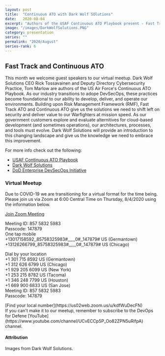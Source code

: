 ```yaml
---
layout: post
title:  "Continuous ATO with Dark Wolf SOlutions"
date:   2020-08-04
excerpt: "Authors of the USAF Continuous ATO Playbook present - Fast Track and Continuous ATO"
image: "/images/DarkWolfSolutions.PNG"
category: presentation
series: ""
permalink: "2020/August"
series-rank: 6
---
```


## Fast Track and Continuous ATO

This month we welcome guest speakers to our virtual meetup. Dark Wolf Solutions CEO Rick Tossavainen and Deputy Directory Cybersecurity Practice, Tom Marlow are authors of the US Air Force's Continuous ATO Playbook.  As our industry transitions to adope DevSecOps, these practices become foundational to our ability to develop, deliver, and operate our environments. Building upon Risk Management Framework (RMF), Fast Track ATO and Continuous ATO give us the solutions we need to shift left on security and deliver value to our Warfighters at mission speed.  As our government customers explore and evaluate alternitives for cloud-based development (and sometimes operations), our architectures, processes, and tools must evolve. Dark Wolf Solutions will provide an introduction to this changing landscape and give us the knowledge we need to embrace this improvement. 

For more info check out the following:
- [USAF Continuous ATO Playbook](https://github.com/jondavid-black/DevOpsForDefense/blob/master/docs/pubs/Air%20Force%20Continuous%20ATO%20Playbook.pdf)
- [Dark Wolf Solutions](https://www.darkwolfsolutions.com/)
- [DoD Enterprise DevSecOps Initiative](https://software.af.mil/dsop/)


### Virtual Meetup
Due to COVID-19 we are transitioning for a virtual format for the time being.  Please join us via Zoom at 6:00 Central Time on Thursday, 8/4/2020 using the information below.

[Join Zoom Meeting](https://us02web.zoom.us/j/85758325983?pwd=bmU2OUNhZ210TkRLY0gvUlhsaS9OQT09)
<div>
Meeting ID: 857 5832 5983 <br>
Passcode: 147879 <br>
One tap mobile <br>
+13017158592,,85758325983#,,,,,,0#,,147879# US (Germantown) <br>
+13126266799,,85758325983#,,,,,,0#,,147879# US (Chicago) <br>

Dial by your location <br>
        +1 301 715 8592 US (Germantown) <br>
        +1 312 626 6799 US (Chicago) <br>
        +1 929 205 6099 US (New York) <br>
        +1 253 215 8782 US (Tacoma) <br>
        +1 346 248 7799 US (Houston) <br>
        +1 669 900 6833 US (San Jose) <br>
Meeting ID: 857 5832 5983 <br>
Passcode: 147879 <br>
</div>
[Find your local number](https://us02web.zoom.us/u/kdfWuDecFN) 


<div class="box" markdown="1">
If you can't make it to our meetup, remember to subscribe to the DevOps for Defene [YouTube](https://www.youtube.com/channel/UCvECCp5P_Oo82ZPN5uRifpA) channel. 
</div>

#### Attribution

Images from Dark Wolf Solutions.
